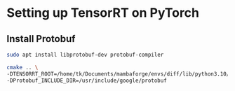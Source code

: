 # Setting up TensorRT on PyTorch





## Install Protobuf

```bash
sudo apt install libprotobuf-dev protobuf-compiler
```







```bash
cmake .. \
-DTENSORRT_ROOT=/home/tk/Documents/mambaforge/envs/diff/lib/python3.10/site-packages/tensorrt \
-DProtobuf_INCLUDE_DIR=/usr/include/google/protobuf
```
